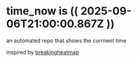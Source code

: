 # time_now is (( 2025-09-06T21:00:00.867Z ))

an automated repo that shows the currnent time

inspired by [breakingheatmap](https://github.com/breakingheatmap/breakingheatmap)
